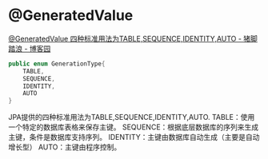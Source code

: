 # @GeneratedValue

[@GeneratedValue 四种标准用法为TABLE,SEQUENCE,IDENTITY,AUTO - 猪脚踏浪 - 博客园](https://www.cnblogs.com/zsg88/p/8446536.html)

```java
public enum GenerationType{    
    TABLE,    
    SEQUENCE,    
    IDENTITY,    
    AUTO   
}
```

JPA提供的四种标准用法为TABLE,SEQUENCE,IDENTITY,AUTO. 
TABLE：使用一个特定的数据库表格来保存主键。 
SEQUENCE：根据底层数据库的序列来生成主键，条件是数据库支持序列。 
IDENTITY：主键由数据库自动生成（主要是自动增长型） 
AUTO：主键由程序控制。



